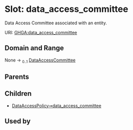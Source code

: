 
# Slot: data_access_committee


Data Access Committee associated with an entity.

URI: [GHGA:data_access_committee](https://w3id.org/GHGA/data_access_committee)


## Domain and Range

None &#8594;  <sub>0..1</sub> [DataAccessCommittee](DataAccessCommittee.md)

## Parents


## Children

 *  [DataAccessPolicy➞data_access_committee](DataAccessPolicy_data_access_committee.md)

## Used by

